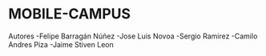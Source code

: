 # MOBILE-CAMPUS
Autores
-Felipe Barragán Núñez
-Jose Luis Novoa
-Sergio Ramirez
-Camilo Andres Piza
-Jaime Stiven Leon
